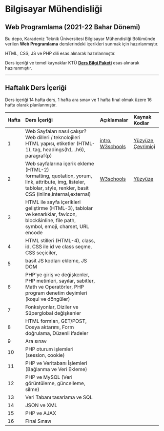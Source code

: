 # Bilgisayar Mühendisliği
## Web Programlama (2021-22 Bahar Dönemi)

Bu depo, Karadeniz Teknik Üniversitesi Bilgisayar Mühendisliği Bölümünde verilen **Web Programlama** derslerindeki içerikleri sunmak için hazırlanmıştır.

HTML, CSS, JS ve PHP dili esas alınarak hazırlanmıştır.

Ders içeriği ve temel kaynaklar KTÜ [**Ders Bilgi Paketi**](http://www.katalog.ktu.edu.tr/DersBilgiPaketi/course.aspx?pid=9&lang=1&dbid=561626) esas alınarak hazıranmıştır.

---

## Haftalık Ders İçeriği
Ders içeriği 14 hafta ders, 1 hafta ara sınav ve 1 hafta final olmak üzere 16 hafta olarak planlanmıştır.

| Hafta | Ders İçeriği                                                  | Açıklamalar | Kaynak Kodlar  |
| :-- | :--                                                  | :--    | :--    |
| 1     | Web Sayfaları nasıl çalışır?  <br>   Web dilleri / teknolojileri <br> HTML yapısı, etiketler (HTML-1), tag, headings(h1...h6), paragraf(p)  | [intro](images/how-php-web-pages-work.png), [W3schools][w3] | [Yüzyüze][repl01], [Çevrimiçi][repl01u] |
| 2     | Web sayfalarına içerik ekleme (HTML-2) <br> formatting, quotation, yorum, link, attribute, img, listeler, tablolar, style, renkler, basit CSS (inline,internal,external)| [W3schools][w3] | [Yüzyüze][repl02] |
| 3     | HTML ile sayfa içerikleri geliştirme (HTML-3), tablolar ve kenarlıklar, favicon, block&inline, file path, symbol, emoji, charset, URL encode   |   |
| 4     | HTML stilleri (HTML-4), class, id, CSS ile id ve class seçme, CSS seçiciler, |   |
| 5     | basit JS kodları ekleme, JS DOM  |  |
| 6     | PHP'ye giriş ve değişkenler, PHP metinleri, sayılar, sabitler, Math ve Operatörler, PHP program denetim deyimleri (koşul ve döngüler)  |  |
| 7     | Fonksiyonlar, Diziler ve Süperglobal değişkenler |  |
| 8     | HTML formları, GET/POST, Dosya aktarımı, Form doğrulama, Düzenli ifadeler |  |
| 9     | Ara sınav                                                     |  |
| 10    | PHP oturum işlemleri (session, cookie)  |  |
| 11    | PHP ve Veritabanı İşlemleri  (Bağlanma ve Veri Ekleme) | |
| 12    | PHP ve MySQL (Veri görüntüleme, güncelleme, silme) |   |
| 13    | Veri Tabanı tasarlama ve SQL   |   |
| 14    | JSON ve XML  |   |
| 15    | PHP ve AJAX     |   |
| 16    | Final Sınavı         |  |

[w3]: https://www.w3schools.com/html/default.asp
[repl01]: https://replit.com/@ZaferYavuz2/22b-ceng-wp01a
[repl01u]: https://replit.com/@ZaferYavuz2/22b-ceng-wp01u#index.html
[repl02]: https://replit.com/@ZaferYavuz2/22b-ceng-wp02


